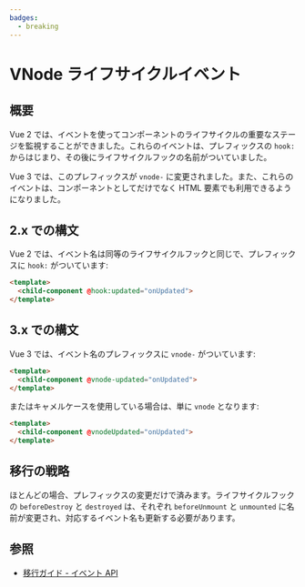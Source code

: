 ```yaml
---
badges:
  - breaking
---
```


# VNode ライフサイクルイベント <MigrationBadges :badges="$frontmatter.badges" />

## 概要

Vue 2 では、イベントを使ってコンポーネントのライフサイクルの重要なステージを監視することができました。これらのイベントは、プレフィックスの `hook:` からはじまり、その後にライフサイクルフックの名前がついていました。

Vue 3 では、このプレフィックスが `vnode-` に変更されました。また、これらのイベントは、コンポーネントとしてだけでなく HTML 要素でも利用できるようになりました。

## 2.x での構文

Vue 2 では、イベント名は同等のライフサイクルフックと同じで、プレフィックスに `hook:` がついています:

```html
<template>
  <child-component @hook:updated="onUpdated">
</template>
```

## 3.x での構文

Vue 3 では、イベント名のプレフィックスに `vnode-` がついています:

```html
<template>
  <child-component @vnode-updated="onUpdated">
</template>
```

またはキャメルケースを使用している場合は、単に `vnode` となります:

```html
<template>
  <child-component @vnodeUpdated="onUpdated">
</template>
```

## 移行の戦略

ほとんどの場合、プレフィックスの変更だけで済みます。ライフサイクルフックの `beforeDestroy` と `destroyed` は、それぞれ `beforeUnmount` と `unmounted` に名前が変更され、対応するイベント名も更新する必要があります。

## 参照

- [移行ガイド - イベント API](/guide/migration/events-api.html)
